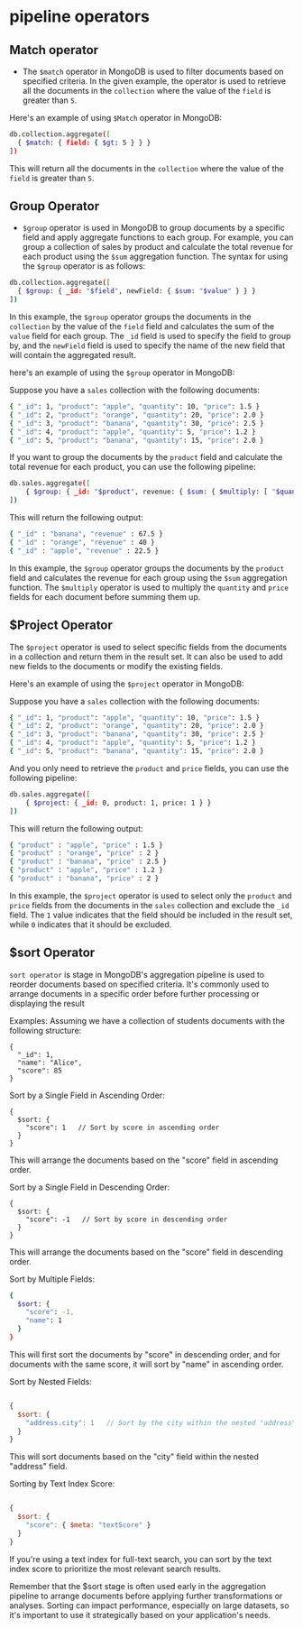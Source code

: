 # pipeline operators

## **Match operator**

- The `$match` operator in MongoDB is used to filter documents based on specified criteria. In the given example, the operator is used to retrieve all the documents in the `collection` where the value of the `field` is greater than `5`.

Here's an example of using `$Match` operator in MongoDB:

```bash
db.collection.aggregate([
  { $match: { field: { $gt: 5 } } }
])

```

This will return all the documents in the `collection` where the value of the `field` is greater than `5`.

## ************Group Operator************

- `$group` operator is used in MongoDB to group documents by a specific field and apply aggregate functions to each group. For example, you can group a collection of sales by product and calculate the total revenue for each product using the `$sum` aggregation function. The syntax for using the `$group` operator is as follows:

```bash
db.collection.aggregate([
  { $group: { _id: "$field", newField: { $sum: "$value" } } }
])

```

In this example, the `$group` operator groups the documents in the `collection` by the value of the `field` field and calculates the sum of the `value` field for each group. The `_id` field is used to specify the field to group by, and the `newField` field is used to specify the name of the new field that will contain the aggregated result.

 here's an example of using the `$group` operator in MongoDB:

Suppose you have a `sales` collection with the following documents:

```bash
{ "_id": 1, "product": "apple", "quantity": 10, "price": 1.5 }
{ "_id": 2, "product": "orange", "quantity": 20, "price": 2.0 }
{ "_id": 3, "product": "banana", "quantity": 30, "price": 2.5 }
{ "_id": 4, "product": "apple", "quantity": 5, "price": 1.2 }
{ "_id": 5, "product": "banana", "quantity": 15, "price": 2.0 }

```

If you want to group the documents by the `product` field and calculate the total revenue for each product, you can use the following pipeline:

```bash
db.sales.aggregate([
    { $group: { _id: "$product", revenue: { $sum: { $multiply: [ "$quantity", "$price" ] } } } }
])

```

This will return the following output:

```bash
{ "_id" : "banana", "revenue" : 67.5 }
{ "_id" : "orange", "revenue" : 40 }
{ "_id" : "apple", "revenue" : 22.5 }

```

In this example, the `$group` operator groups the documents by the `product` field and calculates the revenue for each group using the `$sum` aggregation function. The `$multiply` operator is used to multiply the `quantity` and `price` fields for each document before summing them up.

## $Project Operator

The `$project` operator is used to select specific fields from the documents in a collection and return them in the result set. It can also be used to add new fields to the documents or modify the existing fields.

Here's an example of using the `$project` operator in MongoDB:

Suppose you have a `sales` collection with the following documents:

```bash
{ "_id": 1, "product": "apple", "quantity": 10, "price": 1.5 }
{ "_id": 2, "product": "orange", "quantity": 20, "price": 2.0 }
{ "_id": 3, "product": "banana", "quantity": 30, "price": 2.5 }
{ "_id": 4, "product": "apple", "quantity": 5, "price": 1.2 }
{ "_id": 5, "product": "banana", "quantity": 15, "price": 2.0 }

```

And you only need to retrieve the `product` and `price` fields, you can use the following pipeline:

```bash
db.sales.aggregate([
    { $project: { _id: 0, product: 1, price: 1 } }
])

```

This will return the following output:

```bash
{ "product" : "apple", "price" : 1.5 }
{ "product" : "orange", "price" : 2 }
{ "product" : "banana", "price" : 2.5 }
{ "product" : "apple", "price" : 1.2 }
{ "product" : "banana", "price" : 2 }

```

In this example, the `$project` operator is used to select only the `product` and `price` fields from the documents in the `sales` collection and exclude the `_id` field. The `1` value indicates that the field should be included in the result set, while `0` indicates that it should be excluded.

## $sort Operator

`sort operator` is stage in MongoDB's aggregation pipeline is used to reorder documents based on specified criteria. It's commonly used to arrange documents in a specific order before further processing or displaying the result

Examples:
Assuming we have a collection of students documents with the following structure:

```
{
  "_id": 1,
  "name": "Alice",
  "score": 85
}
```
Sort by a Single Field in Ascending Order:

```
{
  $sort: {
    "score": 1   // Sort by score in ascending order
  }
}
```
This will arrange the documents based on the "score" field in ascending order.

Sort by a Single Field in Descending Order:

```
{
  $sort: {
    "score": -1   // Sort by score in descending order
  }
}
```
This will arrange the documents based on the "score" field in descending order.

Sort by Multiple Fields:

``` bash
{
  $sort: {
    "score": -1,  
    "name": 1       
  }
}
```
This will first sort the documents by "score" in descending order, and for documents with the same score, it will sort by "name" in ascending order.

Sort by Nested Fields:

```javaScript

{
  $sort: {
    "address.city": 1   // Sort by the city within the nested "address" field
  }
}
``` 
This will sort documents based on the "city" field within the nested "address" field.

Sorting by Text Index Score:

``` javaScript

{
  $sort: {
    "score": { $meta: "textScore" }
  }
} 
```
If you're using a text index for full-text search, you can sort by the text index score to prioritize the most relevant search results.

Remember that the $sort stage is often used early in the aggregation pipeline to arrange documents before applying further transformations or analyses. Sorting can impact performance, especially on large datasets, so it's important to use it strategically based on your application's needs.